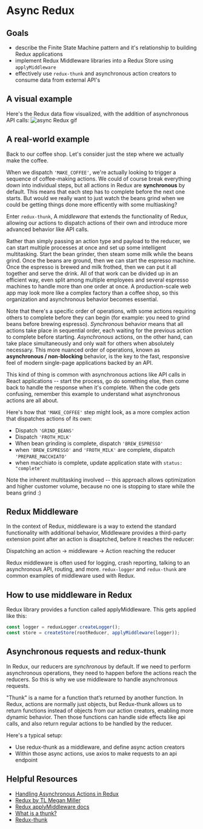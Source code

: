 # Async Redux

## Goals
* describe the Finite State Machine pattern and it's relationship to building Redux applications
* implement Redux Middleware libraries into a Redux Store using `applyMiddleware`
* effectively use `redux-thunk` and asynchronous action creators to consume data from external API's

## A visual example
Here's the Redux data flow visualized, with the addition of asynchronous API calls:
![async Redux gif](images/redux_async.gif)

## A real-world example
Back to our coffee shop. Let's consider just the step where we actually make the coffee.

When we dispatch `'MAKE_COFFEE'`, we're actually looking to trigger a sequence of coffee-making actions. We could of course break everything down into individual steps, but all actions in Redux are **synchronous** by default. This means that each step has to complete before the next one starts. But would we really want to just watch the beans grind when we could be getting things done more efficently with some multiasking?

Enter `redux-thunk`, A *middleware* that extends the functionality of Redux, allowing our actions to dispatch actions of their own and introduce more advanced behavior like API calls.

Rather than simply passing an action type and payload to the reducer, we can start multiple processes at once and set up some intelligent multitasking. Start the bean grinder, then steam some milk while the beans grind. Once the beans are ground, then we can start the espresso machine. Once the espresso is brewed and milk frothed, then we can put it all together and serve the drink. All of that work can be divided up in an efficient way, even split among multiple employees and several espresso machines to handle more than one order at once. A production-scale web app may look more like a complex factory than a coffee shop, so this organization and asynchronous behavior becomes essential.

Note that there's a specific order of operations, with some actions requiring others to complete before they can begin (for example: you need to grind beans before brewing espresso).  *Synchronous* behavior means that all actions take place in sequential order, each waiting for the previous action to complete before starting. *Asynchronous* actions, on the other hand, can take place simultaneously and only wait for others when absolutely necessary. This more nuanced order of operations, known as **asynchronous / non-blocking** behavior, is the key to the fast, responsive feel of modern single-page applications backed by an API.

This kind of thing is common with asynchronous actions like API calls in React applications -- start the process, go do something else, then come back to handle the response when it's complete. When the code gets confusing, remember this example to understand what asynchronous actions are all about. 

Here's how that `'MAKE_COFFEE'` step might look, as a more complex action that dispatches actions of its own:
  * Dispatch `'GRIND_BEANS'`
  * Dispatch `'FROTH_MILK'`
  * When bean grinding is complete, dispatch `'BREW_ESPRESSO'`
  * when `'BREW_ESPRESSO'` and `'FROTH_MILK'` are complete, dispatch `'PREPARE_MACCHIATO'`
  * when macchiato is complete, update application state with `status: "complete"`

Note the inherent multitasking involved -- this approach allows optimization and higher customer volume, because no one is stopping to stare while the beans grind :)

## Redux Middleware
In the context of Redux, middleware is a way to extend the standard functionality with additional behavior, Middleware provides a third-party extension point after an action is disaptched, before it reaches the reducer:

Dispatching an action
->
middleware
->
Action reaching the reducer

Redux middleware is often used for logging, crash reporting, talking to an asynchronous API, routing, and more. `redux-logger` and `redux-thunk` are common examples of middleware used with Redux.

## How to use middleware in Redux
Redux library provides a function called applyMiddleware. This gets applied like this:

```javascript
const logger = reduxLogger.createLogger();
const store = createStore(rootReducer, applyMiddleware(logger));
```

## Asynchronous requests and redux-thunk
In Redux, our reducers are *synchronous* by default. If we need to perform asynchronous operations, they need to happen before the actions reach the reducers. So this is why we use middleware to handle asynchronous requests. 

"Thunk" is a name for a function that’s returned by another function. In Redux, actions are normally just objects, but Redux-thunk allows us to return functions instead of objects from our action creators, enabling more dynamic behavior. Then those functions can handle side effects like api calls, and also return regular actions to be handled by the reducer.

Here's a typical setup:
* Use redux-thunk as a middleware, and define async action creators
* Within those async actions, use axios to make requests to an api endpoint

## Helpful Resources
* [Handling Asynchronous Actions in Redux](https://medium.com/better-programming/handling-asynchronous-actions-in-redux-86724ed87c6c)
* [Redux by TL Megan Miller](https://www.notion.so/Redux-3ac5db784a1e4a1dbe9ecc7c15bbd9fd)
* [Redux applyMiddleware docs](https://redux.js.org/api/applymiddleware)
* [What is a thunk?](https://daveceddia.com/what-is-a-thunk/)
* [Redux-thunk](https://github.com/reduxjs/redux-thunk)
